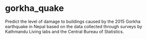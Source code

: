 # gorkha_quake
Predict the level of damage to buildings caused by the 2015 Gorkha earthquake in Nepal based on the data collected through surveys by Kathmandu Living labs and the Central Bureau of Statistics.
